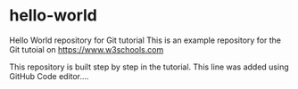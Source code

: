 # hello-world
Hello World repository for Git tutorial
This is an example repository for the Git tutoial on https://www.w3schools.com

This repository is built step by step in the tutorial.
This line was added using GitHub Code editor....

